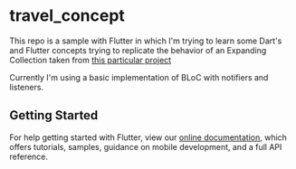 # travel_concept

This repo is a sample with Flutter in which I'm trying to learn some Dart's and
Flutter concepts trying to replicate the behavior of an Expanding Collection taken
from [this particular project](https://www.uplabs.com/posts/expanding-collection-ae9acc7e-28ee-41f1-9ba7-714d95292811)

Currently I'm using a basic implementation of BLoC with notifiers and listeners.

## Getting Started

For help getting started with Flutter, view our
[online documentation](https://flutter.dev/docs), which offers tutorials,
samples, guidance on mobile development, and a full API reference.
